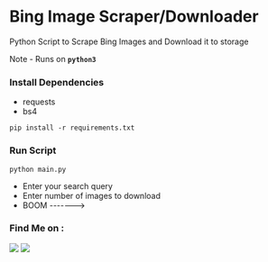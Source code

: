 # Bing Image Scraper/Downloader
Python Script to Scrape Bing Images and Download it to storage

Note - Runs on **`python3`**

### Install Dependencies
- requests
- bs4

```
pip install -r requirements.txt
```

### Run Script
```
python main.py
```
- Enter your search query
- Enter number of images to download
- BOOM ------->


### Find Me on :
<p align="left">
  <a href="https://github.com/adhiraj-ranjan" target="_blank"><img src="https://img.shields.io/badge/Github-ADHIRAJ--RANJAN-green?style=for-the-badge&logo=github"></a>
  <a href="https://www.instagram.com/adhiraj_ranjan" target="_blank"><img src="https://img.shields.io/badge/IG-%40adhiraj_ranjan-red?style=for-the-badge&logo=instagram"></a>
</p>
